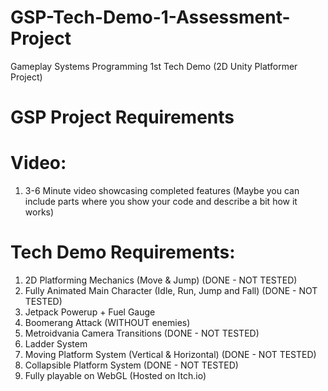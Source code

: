 # GSP-Tech-Demo-1-Assessment-Project
Gameplay Systems Programming 1st Tech Demo (2D Unity Platformer Project)

# GSP Project Requirements

# Video:
1. 3-6 Minute video showcasing completed features (Maybe you can include parts where you show your code and describe a bit how it works)

# Tech Demo Requirements:
1. 2D Platforming Mechanics (Move & Jump) (DONE - NOT TESTED)
2. Fully Animated Main Character (Idle, Run, Jump and Fall) (DONE - NOT TESTED)
3. Jetpack Powerup + Fuel Gauge
4. Boomerang Attack (WITHOUT enemies)
5. Metroidvania Camera Transitions (DONE - NOT TESTED)
6. Ladder System
7. Moving Platform System (Vertical & Horizontal) (DONE - NOT TESTED)
8. Collapsible Platform System (DONE - NOT TESTED)
9. Fully playable on WebGL (Hosted on Itch.io)
